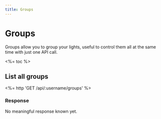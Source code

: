 ```yaml
---
title: Groups
---
```


# Groups

Groups allow you to group your lights, useful to control them all at the
same time with just one API call.

<%= toc %>

## List all groups

<%= http 'GET /api/:username/groups' %>

### Response

No meaningful response known yet.

